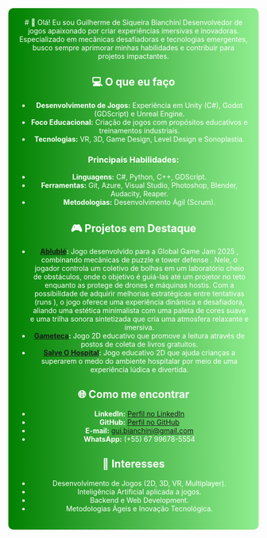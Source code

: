 <div align="center" style="background: linear-gradient(to right, #008000, #90EE90); color: white; padding: 20px; border-radius: 10px;">
# 👋 Olá! Eu sou Guilherme de Siqueira Bianchini
Desenvolvedor de jogos apaixonado por criar experiências imersivas e inovadoras. Especializado em mecânicas desafiadoras e tecnologias emergentes, busco sempre aprimorar minhas habilidades e contribuir para projetos impactantes.

## 💻 O que eu faço
- **Desenvolvimento de Jogos:** Experiência em Unity (C#), Godot (GDScript) e Unreal Engine.
- **Foco Educacional:** Criação de jogos com propósitos educativos e treinamentos industriais.
- **Tecnologias:** VR, 3D, Game Design, Level Design e Sonoplastia.

### Principais Habilidades:
- **Linguagens:** C#, Python, C++, GDScript.
- **Ferramentas:** Git, Azure, Visual Studio, Photoshop, Blender, Audacity, Reaper.
- **Metodologias:** Desenvolvimento Ágil (Scrum).

## 🎮 Projetos em Destaque
- **[Ablublé](https://zusabalax.itch.io/ablubl):** Jogo desenvolvido para a Global Game Jam 2025 , combinando mecânicas de puzzle e tower defense . Nele, o jogador controla um coletivo de bolhas em um laboratório cheio de obstáculos, onde o objetivo é guiá-las até um projetor no teto enquanto as protege de drones e máquinas hostis. Com a possibilidade de adquirir melhorias estratégicas entre tentativas (runs ), o jogo oferece uma experiência dinâmica e desafiadora, aliando uma estética minimalista com uma paleta de cores suave e uma trilha sonora sintetizada que cria uma atmosfera relaxante e imersiva.  
- **[Gameteca](https://senacjogos.itch.io/gameteca):** Jogo 2D educativo que promove a leitura através de postos de coleta de livros gratuitos.
- **[Salve O Hospital](https://zusabalax.itch.io/salve-o-hospital):** Jogo educativo 2D que ajuda crianças a superarem o medo do ambiente hospitalar por meio de uma experiência lúdica e divertida.


## 🌐 Como me encontrar
- **LinkedIn:** [Perfil no LinkedIn](https://www.linkedin.com/in/guilherme-de-siqueira-bianchini-8b8728121/?trk=opento_sprofile_topcard)  
- **GitHub:** [Perfil no GitHub](https://github.com/Zusabalax)  
- **E-mail:** [gui.bianchini@gmail.com](mailto:gui.bianchini@gmail.com)  
- **WhatsApp:** (+55) 67 99678-5554  

## 🚀 Interesses
- Desenvolvimento de Jogos (2D, 3D, VR, Multiplayer).
- Inteligência Artificial aplicada a jogos.
- Backend e Web Development.
- Metodologias Ágeis e Inovação Tecnológica.
</div>
